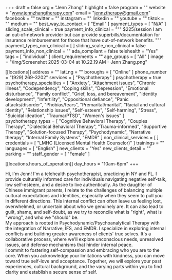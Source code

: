 +++
draft = false
org = "Jenn Zhang"
highlight = false
program = ""
website = "www.jennzhangtherapy.com"
email = "jennztherapy@gmail.com"
facebook = ""
twitter = ""
instagram = ""
linkedin = ""
youtube = ""
tiktok = ""
medium = ""
best_way_to_contact = [ "Email" ]
payment_types = [ "N/A" ]
sliding_scale_clinical = true
payment_info_clinical = """
$225/session
I am an out-of-network provider but can provide superbills/documentation for insurance reimbursement for those that have out-of-network benefits. """
payment_types_non_clinical = [ ]
sliding_scale_non_clinical = false
payment_info_non_clinical = ""
ada_compliant = false
telehealth = "Yes"
tags = [ "individual" ]
client_requirements = ""
age_groups = [ "All" ]
image = "/img/Screenshot 2025-03-04 at 10.22.19 AM - Jenn Zhang.png"

[[locations]]
address = ""
latLng = ""
boroughs = [ "Online" ]
phone_number = "‪(929) 269-3202‬"
services = [ "Psychotherapy" ]
psychotherapy = true
psychotherapy_specialties = [
  "Anxiety",
  "Attachment issues",
  "Chronic illness",
  "Codependency",
  "Coping skills",
  "Depression",
  "Emotional disturbance",
  "Family conflict",
  "Grief, loss, and bereavement",
  "Identity development",
  "Infertility",
  "Oppositional defiance",
  "Panic attacks/disorder",
  "Phobias/fears",
  "Premarital/marital",
  "Racial and cultural identity",
  "Relationship issues",
  "Self-esteem",
  "Self-harming",
  "Stress",
  "Suicidal ideation",
  "Trauma/PTSD",
  "Women's issues"
]
psychotherapy_types = [
  "Cognitive Behavioral Therapy",
  "Couples Therapy",
  "Dialectical Behavioral Therapy",
  "Trauma-informed",
  "Supportive Therapy",
  "Solution-focused Therapy",
  "Psychodynamic",
  "Narrative therapy",
  "Internal Family Systems",
  "EMDR"
]
non_clinical_services = [ ]
credentials = [ "LMHC (Licensed Mental Health Counselor)" ]
trainings = ""
languages = [ "English" ]
new_clients = "Yes"
new_clients_detail = ""
parking = ""
staff_gender = [ "Female" ]

  [[locations.hours_of_operation]]
  day_hours = "10am-6pm"
+++

Hi, I'm Jenn! I'm a telehealth psychotherapist, practicing in NY and FL. I provide culturally informed care for individuals navigating negative self-talk, low self-esteem, and a desire to live authentically. As the daughter of Chinese immigrant parents, I relate to the challenges of balancing multiple cultural expectations and identities, especially when they seem to pull you in different directions. This internal conflict can often leave us feeling lost, overwhelmed, or uncertain about who we genuinely are. It can also lead to guilt, shame, and self-doubt, as we try to reconcile what is "right", what is "wrong", and who we "should" be. <br>
My approach is rooted in Psychodynamic/Psychoanalytical Therapy with the integration of Narrative, IFS, and EMDR. I specialize in exploring internal conflicts and building greater awareness of clients' true selves. It's a collaborative process, where we'll explore unconscious needs, unresolved issues, and defense mechanisms that hinder internal peace. <br>
I commit to fostering self-compassion and embracing who you are to the core. When you acknowledge your limitations with kindness, you can move toward true self-love and acceptance. Together, we will explore your past experiences, cultural background, and the varying parts within you to find clarity and establish a secure sense of self. <br>
